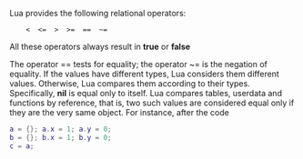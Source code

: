Lua provides the following relational operators:
```operators
    <  <=  >  >=  ==  ~=
```
All these operators always result in **true** or **false**

The operator == tests for equality; the operator ~= is the negation of equality.
If the values have different types, Lua considers them different values. Otherwise, Lua compares them according to their types.
Specifically, **nil** is equal only to itself.
Lua compares tables, userdata and functions by reference, that is, two such values are considered equal only if they are the very same object. For instance, after the code
```lua
a = {}; a.x = 1; a.y = 0;
b = {}; b.x = 1; b.y = 0;
c = a;
```

